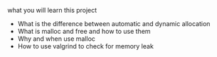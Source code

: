 what you will learn this project

* What is the difference between automatic and dynamic allocation
* What is malloc and free and how to use them
* Why and when use malloc
* How to use valgrind to check for memory leak
